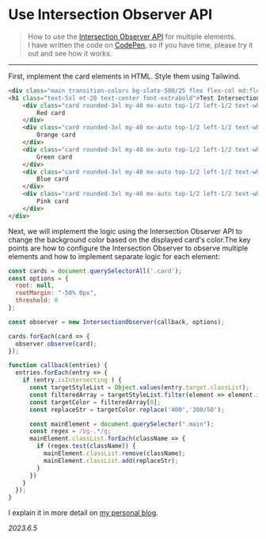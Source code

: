 # Use Intersection Observer API

> How to use the [Intersection Observer API](https://developer.mozilla.org/en-US/docs/Web/API/Intersection_Observer_API) for multiple elements.<br>
> I have written the code on [CodePen](https://codepen.io/mt114ran/pen/QWZezRG), so if you have time, please try it out and see how it works.

---

First, implement the card elements in HTML. Style them using Tailwind.

```html
<div class="main transition-colors bg-slate-500/25 flex flex-col md:flex">
<h1 class="text-5xl mt-20 text-center font-extrabold">Test Intersection Observer API<br>↓</h1>
	<div class="card rounded-3xl my-40 mx-auto top-1/2 left-1/2 text-white font-bold bg-red-400 h-screen flex justify-center items-center w-60 shadow-xl">
		Red card
	</div>
	<div class="card rounded-3xl my-40 mx-auto top-1/2 left-1/2 text-white font-bold bg-orange-400 h-screen flex justify-center items-center w-60 shadow-xl">
		Orange card
	</div>
	<div class="card rounded-3xl my-40 mx-auto top-1/2 left-1/2 text-white font-bold bg-green-400 h-screen flex justify-center items-center w-60 shadow-xl">
		Green card
	</div>
  	<div class="card rounded-3xl my-40 mx-auto top-1/2 left-1/2 text-white font-bold bg-blue-400 h-screen flex justify-center items-center w-60 shadow-xl">
		Blue card
	</div>
  	<div class="card rounded-3xl my-40 mx-auto top-1/2 left-1/2 text-white font-bold bg-pink-400 h-screen flex justify-center items-center w-60 shadow-xl">
		Pink card
	</div>
</div>
```

Next, we will implement the logic using the Intersection Observer API to change the background color based on the displayed card's color.The key points are how to configure the Intersection Observer to observe multiple elements and how to implement separate logic for each element:

```javascript
const cards = document.querySelectorAll('.card');
const options = {
  root: null,
  rootMargin: "-50% 0px",
  threshold: 0
};

const observer = new IntersectionObserver(callback, options);

cards.forEach(card => {
  observer.observe(card);
});

function callback(entries) {
  entries.forEach(entry => {
    if (entry.isIntersecting ) {
      const targetStyleList = Object.values(entry.target.classList);
      const filteredArray = targetStyleList.filter(element => element.includes('bg-'));
      const targetColor = filteredArray[0];
      const replaceStr = targetColor.replace('400','300/50');

      const mainElement = document.querySelector(".main");
      const regex = /bg-.*/g;
      mainElement.classList.forEach(className => {
        if (regex.test(className)) {
          mainElement.classList.remove(className);
          mainElement.classList.add(replaceStr);
        }
      })
    }
  });
}

```

I explain it in more detail on [my personal blog](https://m-tomoya.org/how-to-intersection-observer-api/).

*2023.6.5*
